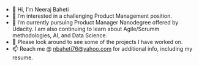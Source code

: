 - 👋 Hi, I’m Neeraj Baheti
- 👀 I’m interested in a challenging Product Management position.
- 🌱 I’m currently pursuing Product Manager Nanodegree offered by Udacity. I am also continuing to learn about Agile/Scrumm methodologies, AI, and Data Science. 
- 💞️ Please look around to see some of the projects I have worked on. 
- 📫 Reach me @ nbaheti76@yahoo.com for additional info, including my resume. 

<!---
nbaheti76/nbaheti76 is a ✨ special ✨ repository because its `README.md` (this file) appears on your GitHub profile.
You can click the Preview link to take a look at your changes.
--->
